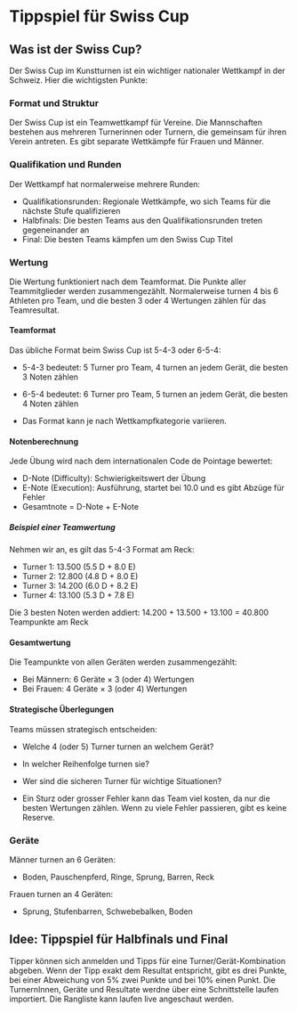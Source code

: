 # Tippspiel für Swiss Cup

## Was ist der Swiss Cup?

Der Swiss Cup im Kunstturnen ist ein wichtiger nationaler Wettkampf in der Schweiz. Hier die wichtigsten Punkte:

### Format und Struktur

Der Swiss Cup ist ein Teamwettkampf für Vereine. Die Mannschaften bestehen aus mehreren Turnerinnen oder Turnern, die
gemeinsam für ihren Verein antreten. Es gibt separate Wettkämpfe für Frauen und Männer.

### Qualifikation und Runden

Der Wettkampf hat normalerweise mehrere Runden:

- Qualifikationsrunden: Regionale Wettkämpfe, wo sich Teams für die nächste Stufe qualifizieren
- Halbfinals: Die besten Teams aus den Qualifikationsrunden treten gegeneinander an
- Final: Die besten Teams kämpfen um den Swiss Cup Titel

### Wertung

Die Wertung funktioniert nach dem Teamformat. Die Punkte aller Teammitglieder werden zusammengezählt. Normalerweise
turnen 4 bis 6 Athleten pro Team, und die besten 3 oder 4 Wertungen zählen für das Teamresultat.

#### Teamformat

Das übliche Format beim Swiss Cup ist 5-4-3 oder 6-5-4:

- 5-4-3 bedeutet: 5 Turner pro Team, 4 turnen an jedem Gerät, die besten 3 Noten zählen
- 6-5-4 bedeutet: 6 Turner pro Team, 5 turnen an jedem Gerät, die besten 4 Noten zählen

- Das Format kann je nach Wettkampfkategorie variieren.

#### Notenberechnung

Jede Übung wird nach dem internationalen Code de Pointage bewertet:

- D-Note (Difficulty): Schwierigkeitswert der Übung
- E-Note (Execution): Ausführung, startet bei 10.0 und es gibt Abzüge für Fehler
- Gesamtnote = D-Note + E-Note

##### Beispiel einer Teamwertung

Nehmen wir an, es gilt das 5-4-3 Format am Reck:

- Turner 1: 13.500 (5.5 D + 8.0 E)
- Turner 2: 12.800 (4.8 D + 8.0 E)
- Turner 3: 14.200 (6.0 D + 8.2 E)
- Turner 4: 13.100 (5.3 D + 7.8 E)

Die 3 besten Noten werden addiert: 14.200 + 13.500 + 13.100 = 40.800 Teampunkte am Reck

#### Gesamtwertung

Die Teampunkte von allen Geräten werden zusammengezählt:

- Bei Männern: 6 Geräte × 3 (oder 4) Wertungen
- Bei Frauen: 4 Geräte × 3 (oder 4) Wertungen

#### Strategische Überlegungen

Teams müssen strategisch entscheiden:

- Welche 4 (oder 5) Turner turnen an welchem Gerät?
- In welcher Reihenfolge turnen sie?
- Wer sind die sicheren Turner für wichtige Situationen?

- Ein Sturz oder grosser Fehler kann das Team viel kosten, da nur die besten Wertungen zählen. Wenn zu viele Fehler
  passieren, gibt es keine Reserve.

### Geräte

Männer turnen an 6 Geräten:

- Boden, Pauschenpferd, Ringe, Sprung, Barren, Reck

Frauen turnen an 4 Geräten:

- Sprung, Stufenbarren, Schwebebalken, Boden

## Idee: Tippspiel für Halbfinals und Final

Tipper können sich anmelden und Tipps für eine Turner/Gerät-Kombination abgeben.
Wenn der Tipp exakt dem Resultat entspricht, gibt es drei Punkte, bei einer Abweichung von 5% zwei Punkte und bei 10%
einen Punkt.
Die TurnernInnen, Geräte und Resultate werdne über eine Schnittstelle laufen importiert.
Die Rangliste kann laufen live angeschaut werden.